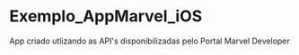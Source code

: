 # Exemplo_AppMarvel_iOS
App criado utlizando as API's disponibilizadas pelo Portal Marvel Developer

